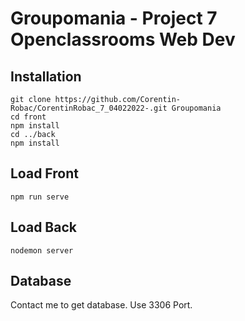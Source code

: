 # Groupomania - Project 7 Openclassrooms Web Dev

## Installation
```
git clone https://github.com/Corentin-Robac/CorentinRobac_7_04022022-.git Groupomania
cd front
npm install
cd ../back
npm install
```

## Load Front
```
npm run serve
```

## Load Back
```
nodemon server
```

## Database
Contact me to get database.
Use 3306 Port.